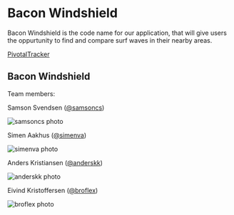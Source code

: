# Bacon Windshield

Bacon Windshield is the code name for our application, that will give users the oppurtunity to find and compare surf waves in their nearby areas.

[PivotalTracker](https://www.pivotaltracker.com/s/projects/1193860)

## Bacon Windshield

Team members:

Samson Svendsen ([@samsoncs](https://github.com/samsoncs))

![samsoncs photo](https://avatars2.githubusercontent.com/u/6703223?v=2&u=e08b9365cc0a8303786cf25035610951f88d6a6c&s=140)

Simen Aakhus ([@simenva](https://github.com/simenva))

![simenva photo](https://avatars2.githubusercontent.com/u/3829893?v=2&s=460)

Anders Kristiansen ([@anderskk](https://github.com/anderskk))

![anderskk photo](https://avatars0.githubusercontent.com/u/9067277?v=2&u=ddb10c9c83d79f801dfb14c9e87325fa94684026&s=140)

Eivind Kristoffersen ([@broflex](https://github.com/broflex))

![broflex photo](https://avatars2.githubusercontent.com/u/6639964?v=2&u=4922c514c6063ab5b9d7b067753917a2b362c6dd&s=140)